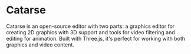# Catarse
Catarse is an open-source editor with two parts: a graphics editor for creating 2D graphics with 3D support and tools for video filtering and editing for animation. Built with Three.js, it's perfect for working with both graphics and video content.
